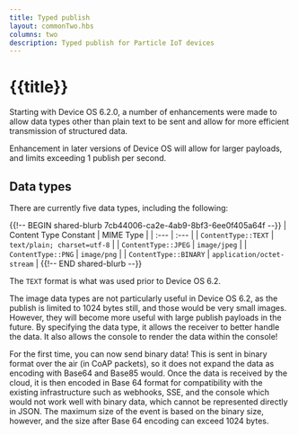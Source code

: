 ```yaml
---
title: Typed publish
layout: commonTwo.hbs
columns: two
description: Typed publish for Particle IoT devices
---
```


# {{title}}

Starting with Device OS 6.2.0, a number of enhancements were made to allow data types other than 
plain text to be sent and allow for more efficient transmission of structured data.

Enhancement in later versions of Device OS will allow for larger payloads, and limits exceeding 1 publish per second.

## Data types

There are currently five data types, including the following:

{{!-- BEGIN shared-blurb 7cb44006-ca2e-4ab9-8bf3-6ee0f405a64f --}}
| Content Type Constant | MIME Type |
| :--- | :--- |
| `ContentType::TEXT` | `text/plain; charset=utf-8` |
| `ContentType::JPEG` | `image/jpeg` |
| `ContentType::PNG` | `image/png` |
| `ContentType::BINARY` | `application/octet-stream` |
{{!-- END shared-blurb --}}

The `TEXT` format is what was used prior to Device OS 6.2.

The image data types are not particularly useful in Device OS 6.2, as the publish is limited to 1024 bytes still,
and those would be very small images. However, they will become more useful with large publish payloads in the 
future. By specifying the data type, it allows the receiver to better handle the data. It also allows the console
to render the data within the console!

For the first time, you can now send binary data! This is sent in binary format over the air (in CoAP packets), so it does not
expand the data as encoding with Base64 and Base85 would. Once the data is received by the cloud, it is then encoded in 
Base 64 format for compatibility with the existing infrastructure such as webhooks, SSE, and the console which would not
work well with binary data, which cannot be represented directly in JSON. The maximum size of the event is based on the binary
size, however, and the size after Base 64 encoding can exceed 1024 bytes.




